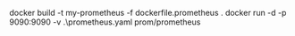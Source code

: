 docker build -t my-prometheus -f dockerfile.prometheus .
docker run -d -p 9090:9090 -v .\prometheus.yaml prom/prometheus
